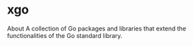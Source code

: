 # xgo
About A collection of Go packages and libraries that extend the functionalities of the Go standard library.
